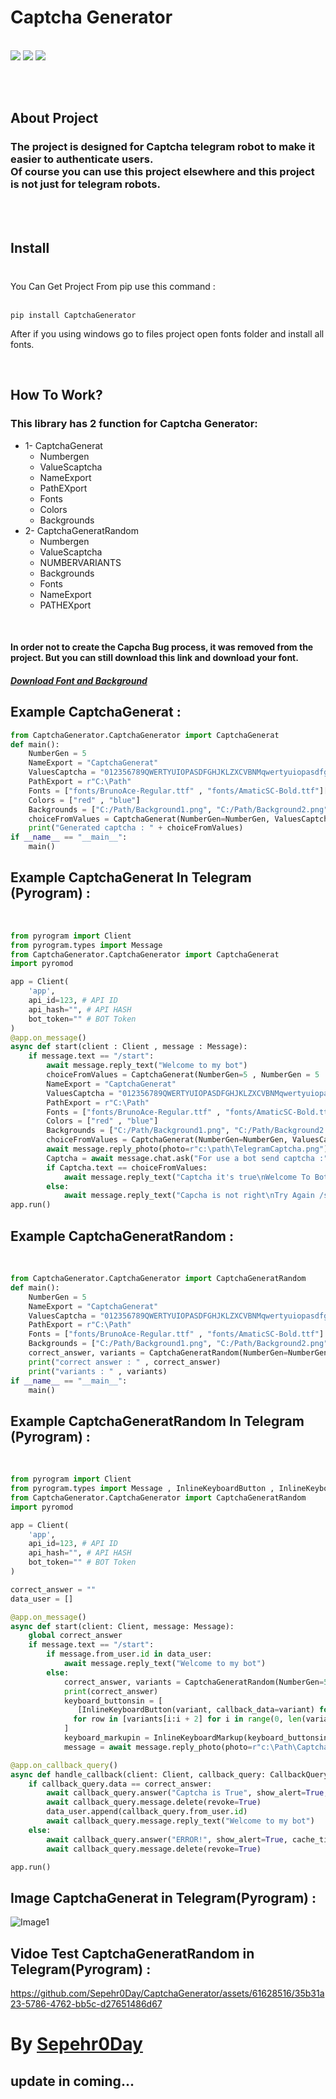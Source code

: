 # Captcha Generator
  <br>
  <a href="https://pypi.org/project/Pillow/"><img src="https://img.shields.io/badge/CaptchaGenerator-1.1.4-Green" ></a>
  <a href="https://pypi.org/project/Pyrogram/"><img src="https://img.shields.io/badge/pyrogram-2.0.106-orange" ></a>
  <a href="https://pypi.org/project/Pillow/"><img src="https://img.shields.io/badge/Pillow-9.4.0-red" ></a>
  
  
<br><br>

## About Project
### The project is designed for Captcha telegram robot to make it easier to authenticate users. <br> Of course you can use this project elsewhere and this project is not just for telegram robots.
<br><br>

## Install 
### 
<br>
You Can Get Project From pip use this command : 
<br><br>

```
pip install CaptchaGenerator
```
After if you using windows go to files project open fonts folder and install all fonts.

<br>

## How To Work?
### This library has 2 function for Captcha Generator:
   * 1- CaptchaGenerat
       * Numbergen
       * ValueScaptcha
       * NameExport
       * PathEXport
       * Fonts
       * Colors
       * Backgrounds
   * 2- CaptchaGeneratRandom
      * Numbergen
      * ValueScaptcha
      * NUMBERVARIANTS
      * Backgrounds
      * Fonts
      * NameExport
      * PATHEXport
<br>

#### <strong>In order not to create the Capcha Bug process, it was removed from the project. But you can still download this link and download your font.</strong>

##### <a href="https://raw.githubusercontent.com/Sepehr0Day/CaptchaGenerator/main/Font%20and%20Background.rar">Download Font and Background</a>

## Example CaptchaGenerat :
```python
from CaptchaGenerator.CaptchaGenerator import CaptchaGenerat
def main():
    NumberGen = 5
    NameExport = "CaptchaGenerat"  
    ValuesCaptcha = "012356789QWERTYUIOPASDFGHJKLZXCVBNMqwertyuiopasdfghjklzxcvbnm!@#$%&*"  
    PathExport = r"C:\Path" 
    Fonts = ["fonts/BrunoAce-Regular.ttf" , "fonts/AmaticSC-Bold.ttf"]['AmaticSC-Bold.ttf', 'AmaticSC-Regular.ttf', 'ArchitectsDaughter-Regular.ttf']
    Colors = ["red" , "blue"] 
    Backgrounds = ["C:/Path/Background1.png", "C:/Path/Background2.png", "C:/Path/Background3.png"]
    choiceFromValues = CaptchaGenerat(NumberGen=NumberGen, ValuesCaptcha=ValuesCaptcha, NameExport=NameExport, PathExport=PathExport, Fonts=Fonts, Colors=Colors, Backgrounds=Backgrounds)
    print("Generated captcha : " + choiceFromValues)
if __name__ == "__main__":
    main()
```
## Example CaptchaGenerat In Telegram (Pyrogram) :
<br>

```python
from pyrogram import Client
from pyrogram.types import Message
from CaptchaGenerator.CaptchaGenerator import CaptchaGenerat
import pyromod

app = Client(
    'app', 
    api_id=123, # API ID
    api_hash="", # API HASH
    bot_token="" # BOT Token
)
@app.on_message()
async def start(client : Client , message : Message):
    if message.text == "/start":
        await message.reply_text("Welcome to my bot")
        choiceFromValues = CaptchaGenerat(NumberGen=5 , NumberGen = 5
        NameExport = "CaptchaGenerat"  
        ValuesCaptcha = "012356789QWERTYUIOPASDFGHJKLZXCVBNMqwertyuiopasdfghjklzxcvbnm!@#$%&*"  
        PathExport = r"C:\Path" 
        Fonts = ["fonts/BrunoAce-Regular.ttf" , "fonts/AmaticSC-Bold.ttf"]['AmaticSC-Bold.ttf', 'AmaticSC-Regular.ttf', 'ArchitectsDaughter-Regular.ttf']
        Colors = ["red" , "blue"] 
        Backgrounds = ["C:/Path/Background1.png", "C:/Path/Background2.png", "C:/Path/Background3.png"]
        choiceFromValues = CaptchaGenerat(NumberGen=NumberGen, ValuesCaptcha=ValuesCaptcha, NameExport=NameExport, PathExport=PathExport, Fonts=Fonts, Colors=Colors, Backgrounds=Backgrounds))
        await message.reply_photo(photo=r"c:\path\TelegramCaptcha.png")
        Captcha = await message.chat.ask("For use a bot send captcha :")
        if Captcha.text == choiceFromValues:
            await message.reply_text("Captcha it's true\nWelcome To Bot")
        else:
            await message.reply_text("Capcha is not right\nTry Again /start")
app.run()
```
## Example CaptchaGeneratRandom :
<br>

```python
from CaptchaGenerator.CaptchaGenerator import CaptchaGeneratRandom
def main():
    NumberGen = 5
    NameExport = "CaptchaGenerat"  
    ValuesCaptcha = "012356789QWERTYUIOPASDFGHJKLZXCVBNMqwertyuiopasdfghjklzxcvbnm!@#$%&*"  
    PathExport = r"C:\Path" 
    Fonts = ["fonts/BrunoAce-Regular.ttf" , "fonts/AmaticSC-Bold.ttf"]
    Backgrounds = ["C:/Path/Background1.png", "C:/Path/Background2.png", "C:/Path/Background3.png"]
    correct_answer, variants = CaptchaGeneratRandom(NumberGen=NumberGen , ValuesCaptcha=ValuesCaptcha , NumberVariants=5 , Backgrounds=Backgrounds , Fonts=Fonts , NameExport=NameExport , PathExport=PathExport)
    print("correct answer : " , correct_answer)
    print("variants : " , variants)
if __name__ == "__main__":
    main()
```

## Example CaptchaGeneratRandom In Telegram (Pyrogram) :
<br>

```python
from pyrogram import Client
from pyrogram.types import Message , InlineKeyboardButton , InlineKeyboardMarkup , CallbackQuery
from CaptchaGenerator.CaptchaGenerator import CaptchaGeneratRandom
import pyromod

app = Client(
    'app', 
    api_id=123, # API ID
    api_hash="", # API HASH
    bot_token="" # BOT Token
)

correct_answer = ""
data_user = []

@app.on_message()
async def start(client: Client, message: Message):
    global correct_answer
    if message.text == "/start":
        if message.from_user.id in data_user:
            await message.reply_text("Welcome to my bot")
        else:
            correct_answer, variants = CaptchaGeneratRandom(NumberGen=5 , ValuesCaptcha="0123456789abc" , NumberVariants=6 , Backgrounds=["Background\Background1.png" , "Background\Background2.png"] , Fonts=["fonts\BrunoAce-Regular.ttf" , "fonts\AmaticSC-Bold.ttf"]  , NameExport="CaptchaGeneratorRandom" , PathExport=r"c:\Users\sepeh\Desktop\Successful projects\Captcha Generator") 
            print(correct_answer)
            keyboard_buttonsin = [
               [InlineKeyboardButton(variant, callback_data=variant) for variant in row]
              for row in [variants[i:i + 2] for i in range(0, len(variants), 2)]
            ]
            keyboard_markupin = InlineKeyboardMarkup(keyboard_buttonsin)
            message = await message.reply_photo(photo=r"c:\Path\CaptchaGeneratorRandom.png" , reply_markup=keyboard_markupin)

@app.on_callback_query()
async def handle_callback(client: Client, callback_query: CallbackQuery):
    if callback_query.data == correct_answer: 
        await callback_query.answer("Captcha is True", show_alert=True, cache_time=8)
        await callback_query.message.delete(revoke=True)
        data_user.append(callback_query.from_user.id)
        await callback_query.message.reply_text("Welcome to my bot")
    else:
        await callback_query.answer("ERROR!", show_alert=True, cache_time=8)
        await callback_query.message.delete(revoke=True)

app.run()
```

## Image CaptchaGenerat in Telegram(Pyrogram) :
![Image1](https://raw.githubusercontent.com/Sepehr0Day/CaptchaGenerator/main/TestTelegramBot.png)
## Vidoe Test CaptchaGeneratRandom in Telegram(Pyrogram) :
https://github.com/Sepehr0Day/CaptchaGenerator/assets/61628516/35b31a23-5786-4762-bb5c-d27651486d67

# By <a href="https://t.me/sepehr0day">Sepehr0Day</a>
## update in coming...
